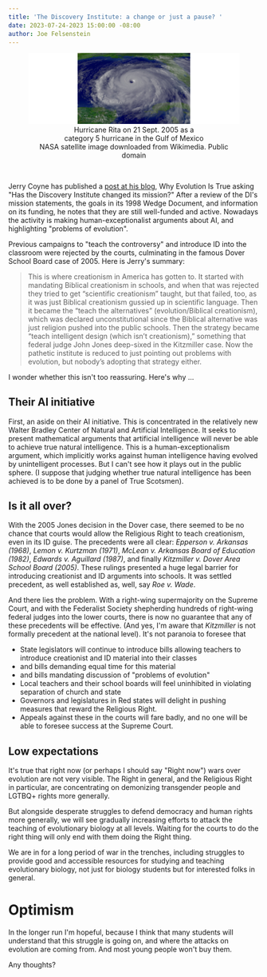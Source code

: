 ```yaml
---
title: 'The Discovery Institute: a change or just a pause? '
date: 2023-07-24-2023 15:00:00 -08:00
author: Joe Felsenstein
---
```


<figure><img src="/uploads/2023/Rita_2005-09-21a.jpg" alt="[Hurricane Rita]">
<figcaption><div align="center">Hurricane Rita on 21 Sept. 2005 as a<br>category 5 hurricane in the Gulf of Mexico<br>NASA satellite image downloaded from Wikimedia. Public domain</div></figcaption></figure>

<p>&nbsp;</p>

Jerry Coyne has published a [post at his blog](https://whyevolutionistrue.com/2023/07/23/has-the-discovery-institute-changed-its-mission/), Why Evolution Is True asking "Has the Discovery Institute changed its mission?"   After a review of the DI's mission 
statements, the goals in its 1998 Wedge Document, and information on its funding, he notes that they are still well-funded and active.  Nowadays the activity is making human-exceptionalist arguments about AI, and highlighting "problems of evolution".

Previous campaigns to "teach the controversy" and introduce ID into the classroom were rejected by the courts, culminating in the 
famous Dover School Board case of 2005.  Here is Jerry's summary:

<blockquote>This is where creationism in America has gotten to. It started with mandating Biblical creationism in schools, and when that was rejected they tried to get “scientific creationism” taught, but that failed, too, as it was just Biblical creationism gussied up in scientific language. Then it became the “teach the alternatives” (evolution/Biblical creationism), which was declared unconstitutional since the Biblical alternative was just religion pushed into the public schools. Then the strategy became “teach intelligent design (which isn’t creationism),” something that federal judge John Jones deep-sixed in the Kitzmiller case. Now the pathetic institute is reduced to just pointing out problems with evolution, but nobody’s adopting that strategy either.</blockquote>

I wonder whether this isn't too reassuring.  Here's why ...

<!--more-->

## Their AI initiative ##

First, an aside on their AI initiative.  This is concentrated in the relatively new Walter Bradley Center of Natural and Artificial Intelligence.  It seeks to present mathematical arguments that artificial intelligence will never be able to achieve true natural intelligence.  This is a human-exceptionalism argument, which implicitly works against human intelligence having evolved by 
unintelligent processes.  But I can't see how it plays out in the public sphere.  (I suppose that judging whether true natural intelligence has been achieved is to be done by a panel of True Scotsmen).
  
## Is it all over? ##

With the 2005 Jones decision in the Dover case, there seemed to be no chance that courts would allow the Religious Right to 
teach creationism, even in its ID guise.  The precedents were all clear: _Epperson v. Arkansas (1968)_, _Lemon v. Kurtzman (1971)_, _McLean v. Arkansas Board of Education (1982)_, _Edwards v. Aguillard (1987)_, and finally _Kitzmiller v. Dover Area School Board (2005)_.  These rulings presented a huge legal barrier for introducing creationist and ID arguments into schools.  It was settled 
precedent, as well established as, well, say _Roe v. Wade_.

And there lies the problem. With a right-wing supermajority on the Supreme Court, and with the Federalist Society shepherding 
hundreds of right-wing federal judges into the lower courts, there is now no guarantee that any of these precedents will be 
effective.  (And yes, I'm aware that _Kitzmiller_ is not formally precedent at the national level).  It's not paranoia to 
foresee that

* State legislators will continue to introduce bills allowing 
teachers to introduce creationist and ID material into their 
classes
* and bills demanding equal time for this material
* and bills mandating discussion of "problems of evolution"
* Local teachers and their school boards will feel uninhibited in 
violating separation of church and state
* Governors and legislatures in Red states will delight in pushing measures 
that reward the Religious Right.
* Appeals against these in the courts will fare badly, and no 
one will be able to foresee success at the Supreme Court.

## Low expectations ##

It's true that right now (or perhaps I should say "Right now") wars over 
evolution are not very visible.  The Right in general, and the Religious 
Right in particular, are concentrating on demonizing transgender 
people and LGTBQ+ rights more generally.

But alongside desperate struggles to defend democracy and human rights more 
generally, we will see gradually increasing efforts to attack 
the teaching of evolutionary biology at all levels.  Waiting for the 
courts to do the right thing will only end with them doing 
the Right thing.

We are in for a long period of war in the trenches, including 
struggles to provide good and accessible resources for studying 
and teaching evolutionary biology, not just for biology 
students but for interested folks in general.

# Optimism #

In the longer run I'm hopeful, because I think that many 
students will understand that this struggle is going on, and 
where the attacks on evolution are coming from.  And most young 
people won't buy them.

Any thoughts?

